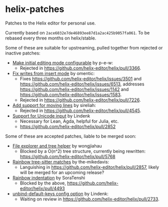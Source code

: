 # helix-patches

Patches to the Helix editor for personal use.

Currently based on `2ace6032e7de46893ee87d1a2ac425b9057fa061`.
To be rebased every three months on helix/stable.

Some of these are suitable for upstreaming, pulled together from rejected or inactive patches:
- [Make initial editing mode configurable](0001-Make-initial-editing-mode-configurable.patch) by p-e-w:
  - Rejected in https://github.com/helix-editor/helix/pull/3366.
- [Fix writes from insert mode](0002-Fix-writes-from-insert-mode.patch) by omentic:
  - Fixes https://github.com/helix-editor/helix/issues/3501 and https://github.com/helix-editor/helix/issues/6513, addresses https://github.com/helix-editor/helix/issues/1142 and https://github.com/helix-editor/helix/issues/1583.
  - Rejected in https://github.com/helix-editor/helix/pull/7226.
- [Add support for moving lines](0003-Add-support-for-moving-lines.patch) by sireliah:
  - Rejected in https://github.com/helix-editor/helix/pull/4545.
- [Support for Unicode input](0004-Add-support-for-Unicode-input.patch) by Lindenk
  - Necessary for Lean, Agda, helpful for Julia, etc.
  - https://github.com/helix-editor/helix/pull/2852

Some of these are accepted patches, liable to be merged soon:
- [File explorer and tree helper](0011-Add-file-explorer-and-tree-helper.patch) by wongjiahau
  - Blocked by a O(n^2) tree structure, currently being rewritten: https://github.com/helix-editor/helix/pull/5768
- [Rainbow tree-sitter matches](0012-Add-rainbow-tree-sitter-matches.patch) by the-mikedavis:
  - Languishing in https://github.com/helix-editor/helix/pull/2857, likely will be merged for an upcoming release?
- [Rainbow indentation](0013-Add-rainbow-indentation-guides.patch) by SoraTenshi
  - Blocked by the above, https://github.com/helix-editor/helix/pull/4493
- [unbind-default-keys config option](0014-Add-unbind-default-keys-config-option.patch) by Lindenk:
  - Waiting on review in https://github.com/helix-editor/helix/pull/2733.

